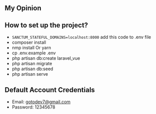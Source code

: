 ## My Opinion
## How to set up the project?
- `SANCTUM_STATEFUL_DOMAINS=localhost:8000` add this code to .env file
- composer install
- nmp install Or yarn
- cp .env.example .env
- php artisan db:create laravel_vue
- php artisan migrate
- php artisan db:seed
- php artisan serve

## Default Account Credentials
- Email: gotodev7@gmail.com
- Password: 12345678
